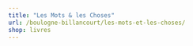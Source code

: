 ```yaml
---
title: "Les Mots & les Choses"
url: /boulogne-billancourt/les-mots-et-les-choses/
shop: livres
---
```

